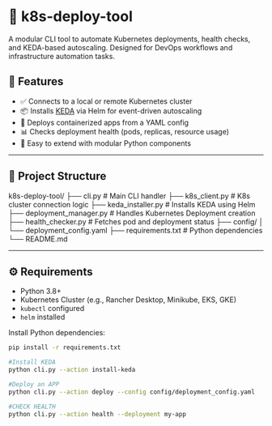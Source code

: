 # 🚀 k8s-deploy-tool

A modular CLI tool to automate Kubernetes deployments, health checks, and KEDA-based autoscaling. Designed for DevOps workflows and infrastructure automation tasks.

## 🔧 Features

- ✅ Connects to a local or remote Kubernetes cluster
- 📦 Installs [KEDA](https://keda.sh) via Helm for event-driven autoscaling
- 🚀 Deploys containerized apps from a YAML config
- 📊 Checks deployment health (pods, replicas, resource usage)
- 📁 Easy to extend with modular Python components

---

## 📂 Project Structure

k8s-deploy-tool/
├── cli.py # Main CLI handler
├── k8s_client.py # K8s cluster connection logic
├── keda_installer.py # Installs KEDA using Helm
├── deployment_manager.py # Handles Kubernetes Deployment creation
├── health_checker.py # Fetches pod and deployment status
├── config/
│ └── deployment_config.yaml
├── requirements.txt # Python dependencies
└── README.md 

---

## ⚙️ Requirements

- Python 3.8+
- Kubernetes Cluster (e.g., Rancher Desktop, Minikube, EKS, GKE)
- `kubectl` configured
- `helm` installed

Install Python dependencies:

```bash
pip install -r requirements.txt

#Install KEDA
python cli.py --action install-keda

#Deploy an APP
python cli.py --action deploy --config config/deployment_config.yaml

#CHECK HEALTH
python cli.py --action health --deployment my-app

